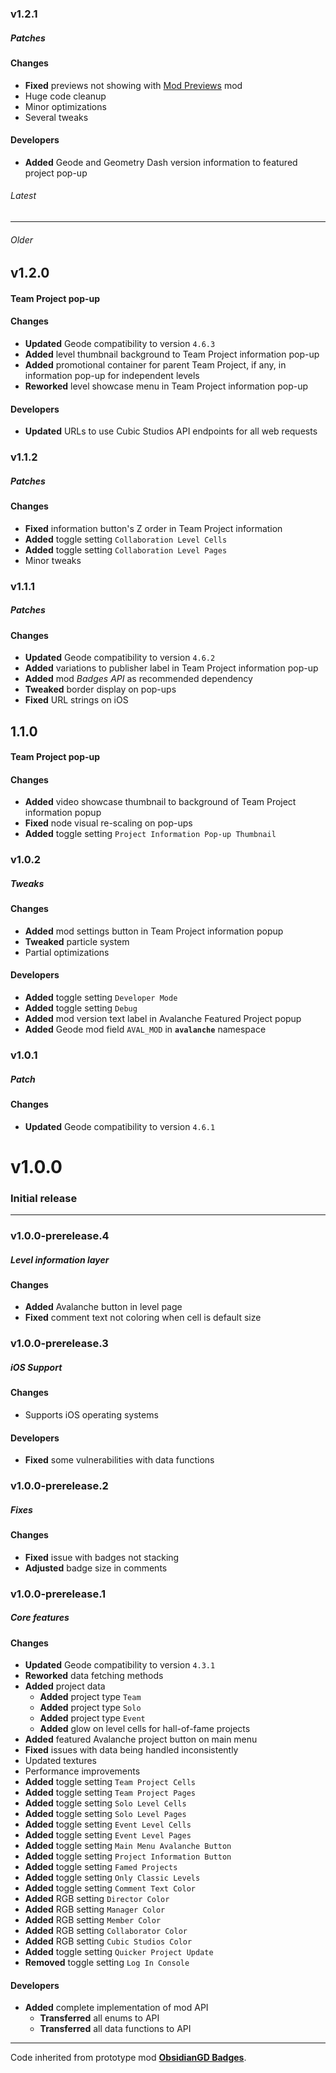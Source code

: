 ### v1.2.1
##### Patches

#### Changes
- **Fixed** previews not showing with [Mod Previews](mod:alphalaneous.mod_previews) mod
- Huge code cleanup
- Minor optimizations
- Several tweaks

#### Developers
- **Added** Geode and Geometry Dash version information to featured project pop-up

###### Latest
---
###### Older

## v1.2.0
#### Team Project pop-up

#### Changes
- **Updated** Geode compatibility to version `4.6.3`
- **Added** level thumbnail background to Team Project information pop-up
- **Added** promotional container for parent Team Project, if any, in information pop-up for independent levels
- **Reworked** level showcase menu in Team Project information pop-up

#### Developers
- **Updated** URLs to use Cubic Studios API endpoints for all web requests

### v1.1.2
##### Patches

#### Changes
- **Fixed** information button's Z order in Team Project information
- **Added** toggle setting `Collaboration Level Cells`
- **Added** toggle setting `Collaboration Level Pages`
- Minor tweaks

### v1.1.1
##### Patches

#### Changes
- **Updated** Geode compatibility to version `4.6.2`
- **Added** variations to publisher label in Team Project information pop-up
- **Added** mod *Badges API* as recommended dependency
- **Tweaked** border display on pop-ups
- **Fixed** URL strings on iOS

## 1.1.0
#### Team Project pop-up

#### Changes
- **Added** video showcase thumbnail to background of Team Project information popup
- **Fixed** node visual re-scaling on pop-ups
- **Added** toggle setting `Project Information Pop-up Thumbnail`

### v1.0.2
##### Tweaks

#### Changes
- **Added** mod settings button in Team Project information popup
- **Tweaked** particle system
- Partial optimizations

#### Developers
- **Added** toggle setting `Developer Mode`
- **Added** toggle setting `Debug`
- **Added** mod version text label in Avalanche Featured Project popup
- **Added** Geode mod field `AVAL_MOD` in **`avalanche`** namespace

### v1.0.1
##### Patch

#### Changes
- **Updated** Geode compatibility to version `4.6.1`

# v1.0.0
### Initial release

---

### v1.0.0-prerelease.4
##### Level information layer

#### Changes
- **Added** Avalanche button in level page
- **Fixed** comment text not coloring when cell is default size

### v1.0.0-prerelease.3
##### iOS Support

#### Changes
- Supports iOS operating systems

#### Developers
- **Fixed** some vulnerabilities with data functions

### v1.0.0-prerelease.2
##### Fixes

#### Changes
- **Fixed** issue with badges not stacking
- **Adjusted** badge size in comments

### v1.0.0-prerelease.1
##### Core features

#### Changes
- **Updated** Geode compatibility to version `4.3.1`
- **Reworked** data fetching methods
- **Added** project data
  - **Added** project type `Team`
  - **Added** project type `Solo`
  - **Added** project type `Event`
  - **Added** glow on level cells for hall-of-fame projects
- **Added** featured Avalanche project button on main menu
- **Fixed** issues with data being handled inconsistently
- Updated textures
- Performance improvements
- **Added** toggle setting `Team Project Cells`
- **Added** toggle setting `Team Project Pages`
- **Added** toggle setting `Solo Level Cells`
- **Added** toggle setting `Solo Level Pages`
- **Added** toggle setting `Event Level Cells`
- **Added** toggle setting `Event Level Pages`
- **Added** toggle setting `Main Menu Avalanche Button`
- **Added** toggle setting `Project Information Button`
- **Added** toggle setting `Famed Projects`
- **Added** toggle setting `Only Classic Levels`
- **Added** toggle setting `Comment Text Color`
- **Added** RGB setting `Director Color`
- **Added** RGB setting `Manager Color`
- **Added** RGB setting `Member Color`
- **Added** RGB setting `Collaborator Color`
- **Added** RGB setting `Cubic Studios Color`
- **Added** toggle setting `Quicker Project Update`
- **Removed** toggle setting `Log In Console`

#### Developers
- **Added** complete implementation of mod API
  - **Transferred** all enums to API
  - **Transferred** all data functions to API

---

Code inherited from prototype mod **[ObsidianGD Badges](https://www.github.com/CubicCommunity/ObsidianGD-Badges/)**.
